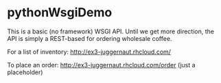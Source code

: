 pythonWsgiDemo
==============

This is a basic (no framework) WSGI API. Until we get more direction, the API is simply a REST-based for ordering wholesale coffee.

For a list of inventory: http://ex3-juggernaut.rhcloud.com/

To place an order: http://ex3-juggernaut.rhcloud.com/order (just a placeholder)

